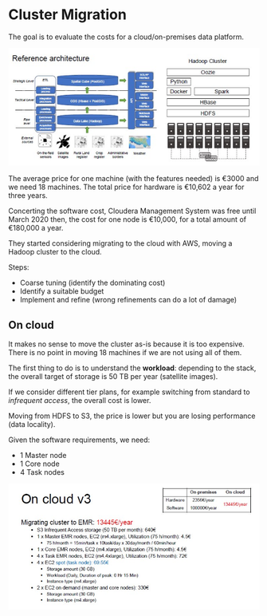 # Cluster Migration

The goal is to evaluate the costs for a cloud/on-premises data platform.

![](migration.jpg)

The average price for one machine (with the features needed) is €3000 and we need 18 machines.
The total price for hardware is €10,602 a year for three years.

Concerting the software cost, Cloudera Management System was free until March 2020 then, the cost for one node is €10,000, for a total amount of €180,000 a year.

They started considering migrating to the cloud with AWS, moving a Hadoop cluster to the cloud.

Steps:

- Coarse tuning (identify the dominating cost)
- Identify a suitable budget
- Implement and refine (wrong refinements can do a lot of damage)

## On cloud

It makes no sense to move the cluster as-is because it is too expensive.
There is no point in moving 18 machines if we are not using all of them.

The first thing to do is to understand the **workload**: depending to the stack, the overall target of storage is 50 TB per year (satellite images).

If we consider different tier plans, for example switching from standard to *infrequent access*, the overall cost is lower.

Moving from HDFS to S3, the price is lower but you are losing performance (data locality).

Given the software requirements, we need:

- 1 Master node
- 1 Core node
- 4 Task nodes

![](cloud-solution.jpg)
